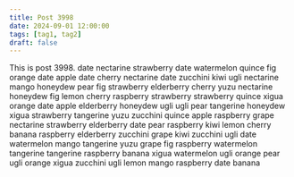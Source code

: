```yaml
---
title: Post 3998
date: 2024-09-01 12:00:00
tags: [tag1, tag2]
draft: false
---
```

This is post 3998.
date
nectarine
strawberry
date
watermelon
quince
fig
orange
date
apple
date
cherry
nectarine
date
zucchini
kiwi
ugli
nectarine
mango
honeydew
pear
fig
strawberry
elderberry
cherry
yuzu
nectarine
honeydew
fig
lemon
cherry
raspberry
strawberry
strawberry
quince
xigua
orange
date
apple
elderberry
honeydew
ugli
ugli
pear
tangerine
honeydew
xigua
strawberry
tangerine
yuzu
zucchini
quince
apple
raspberry
grape
nectarine
strawberry
elderberry
date
pear
raspberry
kiwi
lemon
cherry
banana
raspberry
elderberry
zucchini
grape
kiwi
zucchini
ugli
date
watermelon
mango
tangerine
yuzu
grape
fig
raspberry
watermelon
tangerine
tangerine
raspberry
banana
xigua
watermelon
ugli
orange
pear
ugli
orange
xigua
zucchini
ugli
lemon
mango
raspberry
date
banana
